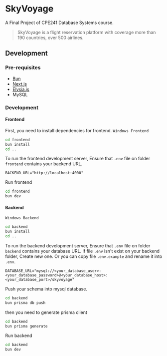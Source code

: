 # SkyVoyage
A Final Project of CPE241 Database Systems course.
> SkyVoyage is a flight reservation platform with coverage more than 190 countries, over 500 airlines.
## Development
### Pre-requisites
- [Bun](https://bun.sh/)
- [Next.js](https://nextjs.org)
- [Elysia.js](https://elysiajs.com)
- MySQL
### Development

#### Frontend
First, you need to install dependencies for frontend.
`Windows Frontend`
```bash
cd frontend
bun install
cd ..
```
To run the frontend development server, Ensure that `.env` file on folder `frontend` contains your backend URL.
```env
BACKEND_URL="http://localhost:4000"
```

Run frontend
```bash
cd frontend
bun dev
```

#### Backend
`Windows Backend`
```bash
cd backend
bun install
cd ..
```
To run the backend development server, Ensure that `.env` file on folder `backend` contains your database URL.
If file `.env` isn't exist on your backend folder, Create new one.
Or you can copy file `.env.example` and rename it into `.env`.
```env
DATABASE_URL="mysql://<your_database_user>:<your_database_password>@<your_database_host>:<your_database_port>/skyvoyage"
```
Push your schema into mysql database.
```bash
cd backend
bun prisma db push
```

then you need to generate prisma client
```bash
cd backend
bun prisma generate
```

Run backend

```bash
cd backend
bun dev
```